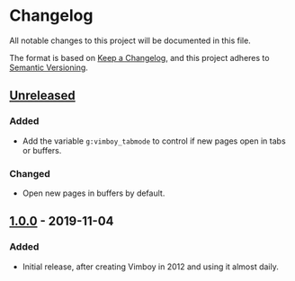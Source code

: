 # Changelog

All notable changes to this project will be documented in this file.

The format is based on [Keep a Changelog](https://keepachangelog.com/en/1.0.0/),
and this project adheres to [Semantic Versioning](https://semver.org/spec/v2.0.0.html).

## [Unreleased]
### Added
- Add the variable `g:vimboy_tabmode` to control if new pages open in tabs or buffers.
### Changed
- Open new pages in buffers by default.

## [1.0.0] - 2019-11-04
### Added
- Initial release, after creating Vimboy in 2012 and using it almost daily.

[Unreleased]: https://github.com/blinry/vimboy/compare/1.0.0...HEAD
[1.0.0]: https://github.com/blinry/vimboy/releases/tag/1.0.0
